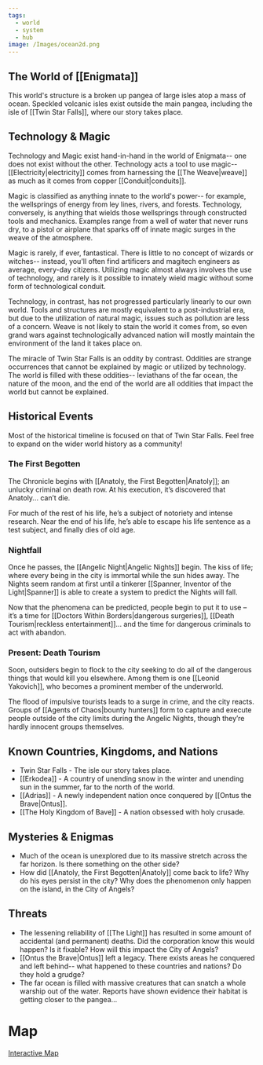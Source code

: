 ```yaml
---
tags:
  - world
  - system
  - hub
image: /Images/ocean2d.png
---
```

## The World of [[Enigmata]]
This world's structure is a broken up pangea of large isles atop a mass of ocean. Speckled volcanic isles exist outside the main pangea, including the isle of [[Twin Star Falls]], where our story takes place.
## Technology & Magic
Technology and Magic exist hand-in-hand in the world of Enigmata-- one does not exist without the other. Technology acts a tool to use magic-- [[Electricity|electricity]] comes from harnessing the [[The Weave|weave]] as much as it comes from copper [[Conduit|conduits]].

Magic is classified as anything innate to the world's power-- for example, the wellsprings of energy from ley lines, rivers, and forests. Technology, conversely, is anything that wields those wellsprings through constructed tools and mechanics. Examples range from a well of water that never runs dry, to a pistol or airplane that sparks off of innate magic surges in the weave of the atmosphere.

Magic is rarely, if ever, fantastical. There is little to no concept of wizards or witches-- instead, you'll often find artificers and magitech engineers as average, every-day citizens. Utilizing magic almost always involves the use of technology, and rarely is it possible to innately wield magic without some form of technological conduit.

Technology, in contrast, has not progressed particularly linearly to our own world. Tools and structures are mostly equivalent to a post-industrial era, but due to the utilization of natural magic, issues such as pollution are less of a concern. Weave is not likely to stain the world it comes from, so even grand wars against technologically advanced nation will mostly maintain the environment of the land it takes place on.

The miracle of Twin Star Falls is an oddity by contrast. Oddities are strange occurrences that cannot be explained by magic or utilized by technology. The world is filled with these oddities-- leviathans of the far ocean, the nature of the moon, and the end of the world are all oddities that impact the world but cannot be explained.
## Historical Events
Most of the historical timeline is focused on that of Twin Star Falls. Feel free to expand on the wider world history as a community!
### The First Begotten
The Chronicle begins with [[Anatoly, the First Begotten|Anatoly]]; an unlucky criminal on death row. At his execution, it’s discovered that Anatoly... can’t die.

For much of the rest of his life, he’s a subject of notoriety and intense research. Near the end of his life, he’s able to escape his life sentence as a test subject, and finally dies of old age.
### Nightfall
Once he passes, the [[Angelic Night|Angelic Nights]] begin. The kiss of life; where every being in the city is immortal while the sun hides away. The Nights seem random at first until a tinkerer [[Spanner, Inventor of the Light|Spanner]] is able to create a system to predict the Nights will fall.

Now that the phenomena can be predicted, people begin to put it to use – it’s a time for [[Doctors Within Borders|dangerous surgeries]], [[Death Tourism|reckless entertainment]]... and the time for dangerous criminals to act with abandon.
### Present: Death Tourism 
Soon, outsiders begin to flock to the city seeking to do all of the dangerous things that would kill you elsewhere. Among them is one [[Leonid Yakovich]], who becomes a prominent member of the underworld.

The flood of impulsive tourists leads to a surge in crime, and the city reacts. Groups of [[Agents of Chaos|bounty hunters]] form to capture and execute people outside of the city limits during the Angelic Nights, though they’re hardly innocent groups themselves.
## Known Countries, Kingdoms, and Nations
* Twin Star Falls - The isle our story takes place.
* [[Erkodea]] - A country of unending snow in the winter and unending sun in the summer, far to the north of the world.
* [[Adrias]] - A newly independent nation once conquered by [[Ontus the Brave|Ontus]].
* [[The Holy Kingdom of Bave]] - A nation obsessed with holy crusade.
## Mysteries & Enigmas
* Much of the ocean is unexplored due to its massive stretch across the far horizon. Is there something on the other side?
* How did [[Anatoly, the First Begotten|Anatoly]] come back to life? Why do his eyes persist in the city? Why does the phenomenon only happen on the island, in the City of Angels?
## Threats
* The lessening reliability of [[The Light]] has resulted in some amount of accidental (and permanent) deaths. Did the corporation know this would happen? Is it fixable? How will this impact the City of Angels?
* [[Ontus the Brave|Ontus]] left a legacy. There exists areas he conquered and left behind-- what happened to these countries and nations? Do they hold a grudge?
* The far ocean is filled with massive creatures that can snatch a whole warship out of the water. Reports have shown evidence their habitat is getting closer to the pangea...
# Map
[Interactive Map](https://www.worldanvil.com/w/small-crimes-collective-toothmonster/map/7539b40b-2eb5-44ec-81cc-84e4ef89b869)